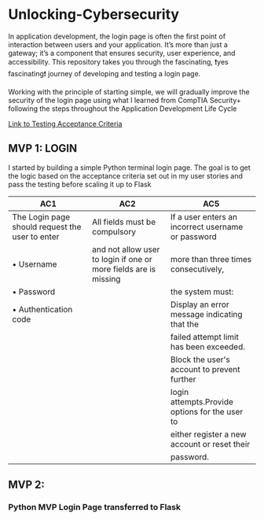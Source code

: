 # Unlocking-Cybersecurity

In application development, the login page is often the first point of interaction between users and your application. It’s more than just a gateway; it’s a component that ensures security, user experience, and accessibility. This repository takes you through the fascinating, ❗yes fascinating❗ journey of developing and testing a login page.

Working with the principle of starting simple, we will gradually improve the security of the login page using what I learned from CompTIA Security+ following the steps throughout the Application Development Life Cycle

[Link to Testing Acceptance Criteria](https://smart-chip-653.notion.site/Testing-157bb1e8b94d80b881c9e0a8f032596d?pvs=4)

## MVP 1: LOGIN
I started by building a simple Python terminal login page. The goal is to get the logic based on the acceptance criteria set out in my user stories and pass the testing before scaling it up to Flask 

|AC1 | AC2 | AC5 |
| --------------------------------------------------|------| ------------------------------------------------ |
| The Login page should request the user to enter   |All fields must be compulsory |If a user enters an incorrect username or password| 
|• Username                                         |and not allow user to login if one or more fields are is missing|more than three times consecutively,              |
|• Password                                         ||the system must:                                  |
|• Authentication code                              ||Display an error message indicating that the      |
|                                                   ||failed attempt limit has been exceeded.           |
|                                                   ||Block the user's account to prevent further       |
|                                                   ||login attempts.Provide options for the user to    |
|                                                   ||either register a new account or reset their      |
|                                                   ||password.                                         |








## MVP 2: 
### Python MVP Login Page transferred to Flask

